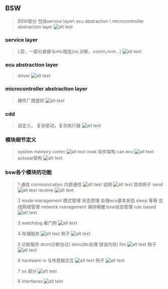 ## BSW
> BSW部分
> 包括service layer\ ecu abstraction \ microcontroller abstraction layer
> ![alt text](image.png)
### service layer
> L型，一部分直接与mic相连(os,诊断，comm,nvm...)
> ![alt text](image-1.png)
### ecu abstraction layer
> driver
> ![alt text](image-2.png)
### microcontroller abstraction layer
> 硬件厂商提供
> ![alt text](image-3.png)
### cdd 
> 自定义， 复杂驱动，复杂执行器
> ![alt text](image-4.png)
### 模块细节定义
> system memory comm
> ![alt text](image-5.png)
> osek 软件架构 can ecu
> ![alt text](image-6.png)
> autosar架构
> ![alt text](image-7.png)
### bsw各个模块的功能
> 1 通信 communication 内部通信
> ![alt text](image-8.png)
> 说明
> ![alt text](image-9.png)
> 具体例子
> send
> ![alt text](image-10.png)
> receive
> ![alt text](image-11.png)
> 
> 2 mode management 模式管理
> 状态管理 处理ecu基本状态 sleep 等等
> 总线网络管理 network management 保持唤醒
> bsw状态管理 rule based
> ![alt text](image-12.png)
>
> 3 watchdog 看门狗
> ![alt text](image-13.png)
>
> 4 存储服务
> ![alt text](image-14.png)
> 例子
> ![alt text](image-15.png)
>
> 5 诊断服务
> dcm(诊断协议)  dem(dtc处理 错误内存) fim
> ![alt text](image-16.png)
> 例子
> ![alt text](image-17.png)
>
> 6 hardware io 与传感器交互
> ![alt text](image-18.png)
> 例子
> ![alt text](image-19.png)
>
> 7 os 部分
> ![alt text](image-20.png)
>
> 8 interfaces
> ![alt text](image-21.png)